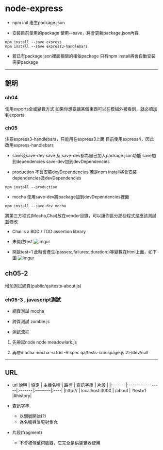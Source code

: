# node-express

* npm init
產生package.json


* 安裝目前使用的package
使用--save，將會更新package.json內容
```
npm install --save express
npm install --save express3-handlebars
```

* 若已有package.json裡面相關的相依package
 只有npm install將會自動安裝需要package

-----

## 說明

### ch04
使用exports全或變數方式
如果你想要讓某個東西可以在模組外被看到，就必順加到exports

### ch05

注意express3-handlebars，只能用在express3上面
目前使用express4，因此改用express-handlebars


* save及save-dev
save 及 save-dev都為自已加入package.json功能
save加到dependencies
save-dev加到devDependencies

* production
不會安裝devDependencies
若是npm install將會安裝dependencies及devDependencies
```
npm install --production
```

* mocha
使用save-dev將package加到devDependencies裡面
```
npm install --save-dev mocha
```

將第三方程式(Mocha,Chai)放在vendor目錄，可以讓你區分那些程式是應該測試並修改
* Chai is a BDD / TDD assertion library

* 未開啟test
![Imgur](http://i.imgur.com/4aDuijH.png)

* 開啟test=1
此時會產生(passes:,failures:,duration:)等變數在html上面，如下圖
![Imgur](http://i.imgur.com/TYnfh6c.png)

## ch05-2
增加測試網頁(public/qa/tests-about.js)

### ch05-3 , javascript測試

* 綱頁測試
  mocha

* 跨頁測試
  zombie.js

* 測試流程
1. 先帶起node
node meadowlark.js

2. 再帶mocha
mocha -u tdd -R spec qa/tests-crosspage.js 2>/dev/null

-----------

## URL

* url 說明
| 協定    | 主機名稱          | 路徑    | 查訊字串  | 片段 |
|:-------|:-----------------|:-------|:--------|:----|
|http:// | localhost:3000   | /about | ?test=1 |#history|

* 查訊字串
    * 以問號開始(?)
    * 為名稱與值配對集合

* 片段(fragment)
    * 不會被傳至伺服器，它完全是供瀏覽器使用




